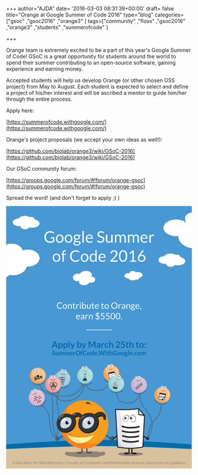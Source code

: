+++
author="AJDA"
date= '2016-03-03 08:31:39+00:00'
draft= false
title="Orange at Google Summer of Code 2016"
type="blog"
categories=["gsoc" ,"gsoc2016" ,"orange3" ]
tags=["community" ,"floss" ,"gsoc2016" ,"orange3" ,"students" ,"summerofcode" ]

+++

Orange team is extremely excited to be a part of this year's Google Summer of Code! GSoC is a great opportunity for students around the world to spend their summer contributing to an open-source software, gaining experience and earning money.

Accepted students will help us develop Orange (or other chosen OSS project) from May to August. Each student is expected to select and define a project of his/her interest and will be ascribed a mentor to guide him/her through the entire process.



Apply here:

[https://summerofcode.withgoogle.com/](https://summerofcode.withgoogle.com/)

Orange's project proposals (we accept your own ideas as well!):

[https://github.com/biolab/orange3/wiki/GSoC-2016](https://github.com/biolab/orange3/wiki/GSoC-2016)

Our GSoC community forum:

[https://groups.google.com/forum/#!forum/orange-gsoc](https://groups.google.com/forum/#!forum/orange-gsoc)



Spread the word! (and don't forget to apply ;) )



![](/images/2016/03/1.png)

